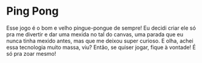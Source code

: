 # Ping Pong

Esse jogo é o bom e velho pingue-pongue de sempre! Eu decidi criar ele só pra me divertir e dar uma mexida no tal do canvas, uma parada que eu nunca tinha mexido antes, mas que me deixou super curioso. E olha, achei essa tecnologia muito massa, viu? Então, se quiser jogar, fique à vontade! É só pra zoar mesmo!




